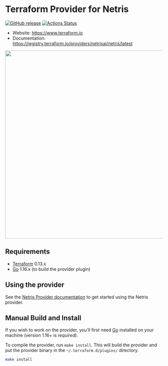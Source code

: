 Terraform Provider for Netris
==================
[![GitHub release](https://img.shields.io/github/tag/netrisai/terraform-provider-netris.svg?label=release)](https://github.com/netrisai/terraform-provider-netris/releases/latest)
[![Actions Status](https://github.com/netrisai/terraform-provider-netris/workflows/release/badge.svg)](https://github.com/netrisai/terraform-provider-netris/actions)
- Website: https://www.terraform.io
- Documentation: https://registry.terraform.io/providers/netrisai/netris/latest

<img src="https://cdn.rawgit.com/hashicorp/terraform-website/master/content/source/assets/images/logo-hashicorp.svg" width="600px">

Requirements
------------

-	[Terraform](https://www.terraform.io/downloads.html) 0.13.x
-	[Go](https://golang.org/doc/install) 1.16.x (to build the provider plugin)

Using the provider
----------------------

See the [Netris Provider documentation](https://registry.terraform.io/providers/netrisai/netris/latest/docs) to get started using the Netris provider.

Manual Build and Install
------------
If you wish to work on the provider, you'll first need [Go](http://www.golang.org) installed on your machine (version 1.16+ is *required*).

To compile the provider, run `make install`. This will build the provider and put the provider binary in the `~/.terraform.d/plugins/` directory.

```sh
make install
```
